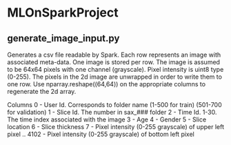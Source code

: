 # MLOnSparkProject

## generate_image_input.py

Generates a csv file readable by Spark. Each row represents an image with associated meta-data. 
One image is stored per row. The image is assumed to be 64x64 pixels with one channel (grayscale). Pixel intensity is uint8 type (0-255). The pixels in the 2d image are unwrapped in order to write them to one row. Use nparray.reshape((64,64)) on the appropriate columns to regenerate the 2d array.

Columns
0 - User Id. Corresponds to folder name (1-500 for train) (501-700 for validation)
1 - Slice Id. The number in sax_### folder
2 - Time Id. 1-30. The time index associated with the image
3 - Age
4 - Gender
5 - Slice location
6 - Slice thickness
7 - Pixel intensity (0-255 grayscale) of upper left pixel
..
4102 - Pixel intensity (0-255 grayscale) of bottom left pixel
